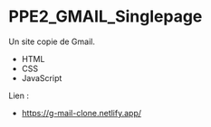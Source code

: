 # PPE2_GMAIL_Singlepage

Un site copie de Gmail.

- HTML
- CSS
- JavaScript

Lien :
- https://g-mail-clone.netlify.app/
